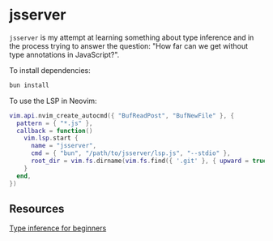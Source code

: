 # jsserver

`jsserver` is my attempt at learning something about type inference and in the process
trying to answer the question: "How far can we get without type annotations in JavaScript?".

To install dependencies:

```bash
bun install
```

To use the LSP in Neovim:

```lua
vim.api.nvim_create_autocmd({ "BufReadPost", "BufNewFile" }, {
  pattern = { "*.js" },
  callback = function()
    vim.lsp.start {
      name = "jsserver",
      cmd = { "bun", "/path/to/jsserver/lsp.js", "--stdio" },
      root_dir = vim.fs.dirname(vim.fs.find({ '.git' }, { upward = true })[1]),
    }
  end,
})
```

## Resources

[Type inference for beginners](https://medium.com/@dhruvrajvanshi/type-inference-for-beginners-part-1-3e0a5be98a4b)
